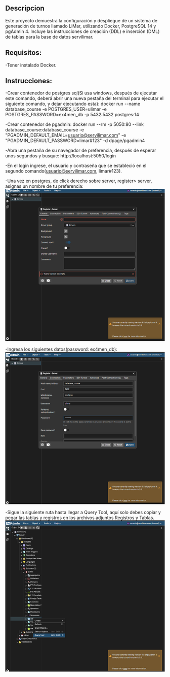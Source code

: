## Descripcion
Este proyecto demuestra la configuración y despliegue de un sistema de generación de turnos llamado LiMar, 
utilizando Docker, PostgreSQL 14 y pgAdmin 4.
Incluye las instrucciones de creación (DDL) e inserción (DML) de tablas para la base de datos servilimar.

## Requisitos:
-Tener instalado Docker.

## Instrucciones:
-Crear contenedor de postgres sql(Si usa windows, después de ejecutar este comando, 
deberá abrir una nueva pestaña del terminal para ejecutar el siguiente comando, y dejar ejecutando esta):
docker run --name database_course -e POSTGRES_USER=ulimar -e POSTGRES_PASSWORD=ex4men_db -p 5432:5432 postgres:14

-Crear contenedor de pgadmin:
docker run --rm -p 5050:80 --link database_course:database_course -e "PGADMIN_DEFAULT_EMAIL=usuario@servilimar.com" -e "PGADMIN_DEFAULT_PASSWORD=limar#123" -d dpage/pgadmin4

-Abra una pestaña de su navegador de preferencia, después de esperar unos segundos y busque: 
http://localhost:5050/login

-En el login ingrese, el usuario y contraseña que se estableció en el segundo comando(usuario@servilimar.com, limar#123).

-Una  vez en postgres, de click derecho sobre server, register> server, asignas un nombre de tu preferencia:
![captura](./recursos/imagen1.png)

-Ingresa los siguientes datos(password: ex4men_db):
![captura](./recursos/imagen2.png)

-Sigue la siguiente ruta hasta llegar a Query Tool, aquí solo debes copiar y pegar las tablas y 
registros en los archivos adjuntos Registros y Tablas.
![captura](./recursos/imagen3.png)








